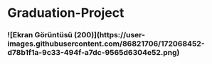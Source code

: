 # Graduation-Project
<h3><h3/>
![Ekran Görüntüsü (200)](https://user-images.githubusercontent.com/86821706/172068452-d78b1f1a-9c33-494f-a7dc-9565d6304e52.png)
